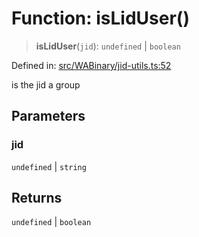 # Function: isLidUser()

> **isLidUser**(`jid`): `undefined` \| `boolean`

Defined in: [src/WABinary/jid-utils.ts:52](https://github.com/Fokusdotid/bail/blob/3bd64a6fd6e8fc52d3ec9ba842534bed26103555/src/WABinary/jid-utils.ts#L52)

is the jid a group

## Parameters

### jid

`undefined` | `string`

## Returns

`undefined` \| `boolean`
